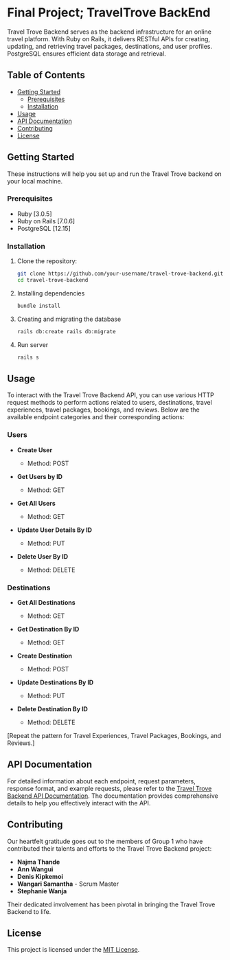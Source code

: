 # Final Project; TravelTrove BackEnd

Travel Trove Backend serves as the backend infrastructure for an online travel platform. With Ruby on Rails, it delivers RESTful APIs for creating, updating, and retrieving travel packages, destinations, and user profiles. PostgreSQL ensures efficient data storage and retrieval.
## Table of Contents

- [Getting Started](#getting-started)
  - [Prerequisites](#prerequisites)
  - [Installation](#installation)
- [Usage](#usage)
- [API Documentation](#api-documentation)
- [Contributing](#contributing)
- [License](#license)


## Getting Started

These instructions will help you set up and run the Travel Trove backend on your local machine.

### Prerequisites

- Ruby [3.0.5]
- Ruby on Rails [7.0.6]
- PostgreSQL [12.15]

### Installation

1. Clone the repository:

   ```bash
   git clone https://github.com/your-username/travel-trove-backend.git
   cd travel-trove-backend

1. Installing dependencies

   ```bash
   bundle install
2. Creating and migrating the database

   ```bash
   rails db:create rails db:migrate
3. Run server

   ```bash
   rails s
## Usage

To interact with the Travel Trove Backend API, you can use various HTTP request methods to perform actions related to users, destinations, travel experiences, travel packages, bookings, and reviews. Below are the available endpoint categories and their corresponding actions:

### Users

- **Create User**
  - Method: POST

- **Get Users by ID**
  - Method: GET

- **Get All Users**
  - Method: GET

- **Update User Details By ID**
  - Method: PUT

- **Delete User By ID**
  - Method: DELETE

### Destinations

- **Get All Destinations**
  - Method: GET

- **Get Destination By ID**
  - Method: GET

- **Create Destination**
  - Method: POST

- **Update Destinations By ID**
  - Method: PUT

- **Delete Destination By ID**
  - Method: DELETE

[Repeat the pattern for Travel Experiences, Travel Packages, Bookings, and Reviews.]

## API Documentation

For detailed information about each endpoint, request parameters, response format, and example requests, please refer to the [Travel Trove Backend API Documentation](https://docs.google.com/document/d/16sjOXXw2lHSPh60nSSR6NuSrXfrLRezHhuHx_G2byKk/edit). The documentation provides comprehensive details to help you effectively interact with the API.

## Contributing

Our heartfelt gratitude goes out to the members of Group 1 who have contributed their talents and efforts to the Travel Trove Backend project:

- **Najma Thande**
- **Ann Wangui**
- **Denis Kipkemoi**
- **Wangari Samantha** - Scrum Master
- **Stephanie Wanja**

Their dedicated involvement has been pivotal in bringing the Travel Trove Backend to life.

## License

This project is licensed under the [MIT License](LICENSE).
